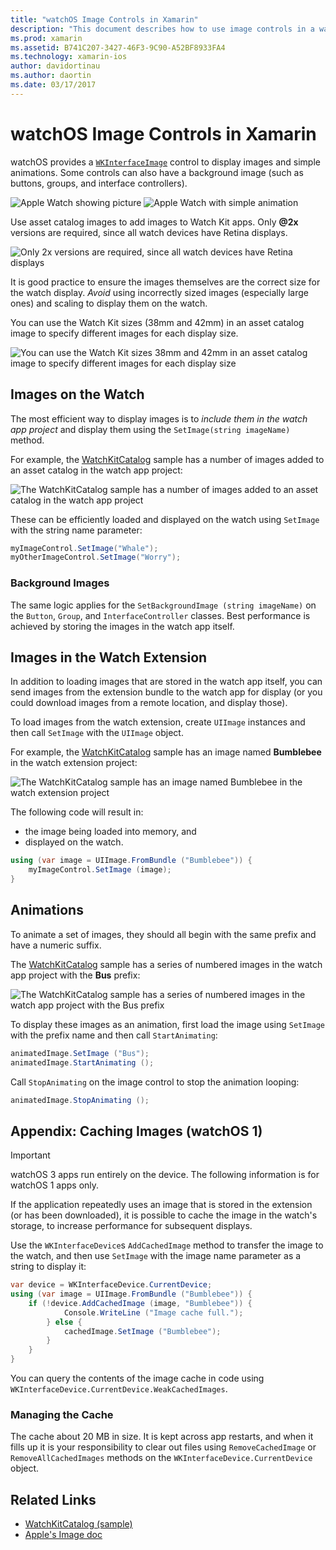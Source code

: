 ```yaml
---
title: "watchOS Image Controls in Xamarin"
description: "This document describes how to use image controls in a watchOS application built with Xamarin. It discusses the WKInterfaceImage control, the SetImage method, adding images to a watch extension, animations, and more."
ms.prod: xamarin
ms.assetid: B741C207-3427-46F3-9C90-A52BF8933FA4
ms.technology: xamarin-ios
author: davidortinau
ms.author: daortin
ms.date: 03/17/2017
---
```


# watchOS Image Controls in Xamarin

watchOS provides a [`WKInterfaceImage`](xref:WatchKit.WKInterfaceImage) control to display
  images and simple animations. Some controls
  can also have a background image (such as
  buttons, groups, and interface controllers).

![Apple Watch showing picture](image-images/image-walkway.png) ![Apple Watch with simple animation](image-images/image-animation.png)
<!-- watch image courtesy of http://infinitapps.com/bezel/ -->

Use asset catalog images to add images to Watch Kit apps.
  Only **@2x** versions are required, since all watch devices
  have Retina displays.

![Only 2x versions are required, since all watch devices have Retina displays](image-images/asset-universal-sml.png)

It is good practice to ensure the images themselves
  are the correct size for the watch display. *Avoid*
  using incorrectly sized images (especially large ones)
  and scaling to display them on the watch.

You can use the Watch Kit sizes (38mm and 42mm) in an asset
  catalog image to specify different images for each display
  size.

![You can use the Watch Kit sizes 38mm and 42mm in an asset catalog image to specify different images for each display size](image-images/asset-watch-sml.png)

## Images on the Watch

The most efficient way to display images is to
  *include them in the watch app project* and
  display them using the `SetImage(string imageName)`
  method.

For example, the [WatchKitCatalog](/samples/xamarin/ios-samples/watchos-watchkitcatalog/) sample
  has a number of images added to an asset catalog in the watch app project:

![The WatchKitCatalog sample has a number of images added to an asset catalog in the watch app project](image-images/asset-whale-sml.png)

These can be efficiently loaded and displayed
  on the watch using `SetImage` with the string
  name parameter:

```csharp
myImageControl.SetImage("Whale");
myOtherImageControl.SetImage("Worry");
```

### Background Images

The same logic applies for the `SetBackgroundImage (string imageName)`
  on the `Button`, `Group`, and `InterfaceController` classes. Best
  performance is achieved by storing the images in the watch app itself.

## Images in the Watch Extension

In addition to loading images that are stored in the watch
  app itself, you can send images from the extension bundle
  to the watch app for display (or you could
  download images from a remote location, and display those).

To load images from the watch extension, create
  `UIImage` instances and then call `SetImage` with
  the `UIImage` object.

For example, the [WatchKitCatalog](/samples/xamarin/ios-samples/watchos-watchkitcatalog) sample
  has an image named **Bumblebee** in the watch extension project:

![The WatchKitCatalog sample has an image named Bumblebee in the watch extension project](image-images/asset-bumblebee-sml.png)

The following code will result in:

- the image being loaded into memory, and
- displayed on the watch.

```csharp
using (var image = UIImage.FromBundle ("Bumblebee")) {
    myImageControl.SetImage (image);
}
```

## Animations

To animate a set of images, they should all begin
  with the same prefix and have a numeric suffix.

The [WatchKitCatalog](/samples/xamarin/ios-samples/watchos-watchkitcatalog) sample
  has a series of numbered images in the watch app project
  with the **Bus** prefix:

![The WatchKitCatalog sample has a series of numbered images in the watch app project with the Bus prefix](image-images/asset-bus-animation-sml.png)

To display these images as an animation, first load the
  image using `SetImage` with the prefix name and
  then call `StartAnimating`:

```csharp
animatedImage.SetImage ("Bus");
animatedImage.StartAnimating ();
```

Call `StopAnimating` on the image control to
  stop the animation looping:

```csharp
animatedImage.StopAnimating ();
```

<a name="cache"></a>

## Appendix: Caching Images (watchOS 1)

> [!IMPORTANT]
> watchOS 3 apps run entirely on the device. The following
> information is for watchOS 1 apps only.

If the application repeatedly uses an image that is
  stored in the extension (or has been downloaded),
  it is possible to cache the image in the watch's
  storage, to increase performance for subsequent
  displays.

Use the `WKInterfaceDevice`s `AddCachedImage` method
  to transfer the image to the watch, and then use
  `SetImage` with the image name parameter as a string
  to display it:

```csharp
var device = WKInterfaceDevice.CurrentDevice;
using (var image = UIImage.FromBundle ("Bumblebee")) {
    if (!device.AddCachedImage (image, "Bumblebee")) {
            Console.WriteLine ("Image cache full.");
        } else {
            cachedImage.SetImage ("Bumblebee");
        }
    }
}
```

You can query the contents of the image cache in
  code using `WKInterfaceDevice.CurrentDevice.WeakCachedImages`.

### Managing the Cache

The cache about 20 MB in size. It is kept across app restarts,
  and when it fills up it is your responsibility to clear out
  files using `RemoveCachedImage` or `RemoveAllCachedImages`
  methods on the `WKInterfaceDevice.CurrentDevice` object.

## Related Links

- [WatchKitCatalog (sample)](/samples/xamarin/ios-samples/watchos-watchkitcatalog)
- [Apple's Image doc](https://developer.apple.com/documentation/watchkit/wkinterfaceimage)